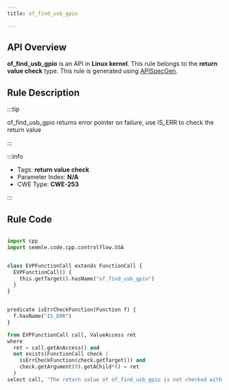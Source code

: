 ```yaml
---
title: of_find_usb_gpio

---
```



## API Overview
**of_find_usb_gpio** is an API in **Linux kernel**. This rule belongs to the **return value check** type. This rule is generated using [APISpecGen](../../tools/APISpecGen).
## Rule Description

:::tip

of_find_usb_gpio returns error pointer on failure, use IS_ERR to check the return value

:::

:::info

- Tags: **return value check**
- Parameter Index: **N/A**
- CWE Type: **CWE-253**

:::

## Rule Code
```python

import cpp
import semmle.code.cpp.controlflow.SSA


class EVPFunctionCall extends FunctionCall {
  EVPFunctionCall() {
    this.getTarget().hasName("of_find_usb_gpio")
  }
}


predicate isErrCheckFunction(Function f) {
  f.hasName("IS_ERR") 
}

from EVPFunctionCall call, ValueAccess ret
where
  ret = call.getAnAccess() and
  not exists(FunctionCall check |
    isErrCheckFunction(check.getTarget()) and
    check.getArgument(0).getAChild*() = ret
  )
select call, "The return value of of_find_usb_gpio is not checked with IS_ERR."
    
```